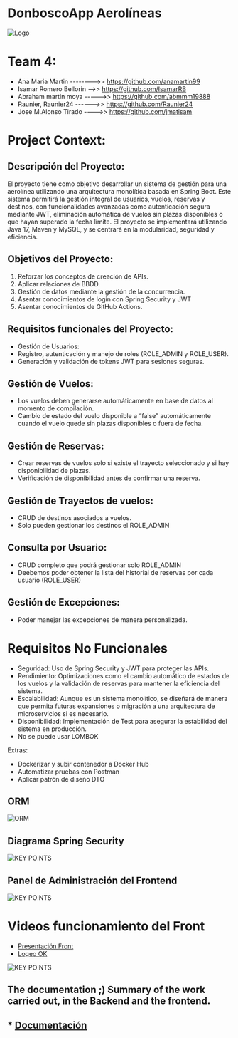 # DonboscoApp Aerolíneas

![Logo](https://github.com/Raunier24/DonboscoApp/blob/feature/flight/src/main/resources/Logo_F5_d_bosco_airlines.jpg)
# Team 4:
* Ana Maria Martin -------->> https://github.com/anamartin99
* Isamar Romero Bellorin -->> https://github.com/IsamarRB
* Abraham martin moya ----->> https://github.com/abmmm19888
* Raunier, Raunier24 ------>> https://github.com/Raunier24
* Jose M.Alonso Tirado ---->> https://github.com/jmatisam

# Project Context: 

## Descripción del Proyecto:

El proyecto tiene como objetivo desarrollar un sistema de gestión para una aerolínea utilizando una arquitectura monolítica basada en Spring Boot. Este sistema permitirá la gestión integral de usuarios, vuelos, reservas y destinos, con funcionalidades avanzadas como autenticación segura mediante JWT, eliminación automática de vuelos sin plazas disponibles o que hayan superado la fecha límite. El proyecto se implementará utilizando Java 17, Maven y MySQL, y se centrará en la modularidad, seguridad y eficiencia.


##  Objetivos del Proyecto:
1. Reforzar los conceptos de creación de APIs.
2. Aplicar relaciones de BBDD.
3. Gestión de datos mediante la gestión de la concurrencia.
4. Asentar conocimientos de login con Spring Security y JWT
5. Asentar conocimientos de GitHub Actions.

##  Requisitos funcionales del Proyecto:
* Gestión de Usuarios:
* Registro, autenticación y manejo de roles (ROLE_ADMIN y ROLE_USER).
* Generación y validación de tokens JWT para sesiones seguras.

##  Gestión de Vuelos:
* Los vuelos deben generarse automáticamente en base de datos al momento de compilación.
* Cambio de estado del vuelo disponible a “false” automáticamente cuando el vuelo quede sin plazas disponibles o fuera de fecha.

##  Gestión de Reservas:
* Crear reservas de vuelos solo si existe el trayecto seleccionado y si hay disponibilidad de plazas.
* Verificación de disponibilidad antes de confirmar una reserva.

## Gestión de Trayectos de vuelos:
* CRUD de destinos asociados a vuelos.
* Solo pueden gestionar los destinos el ROLE_ADMIN

## Consulta por Usuario:

* CRUD completo que podrá gestionar solo ROLE_ADMIN
* Deebemos poder obtener la lista del historial de reservas por cada usuario (ROLE_USER)

## Gestión de Excepciones:
* Poder manejar las excepciones de manera personalizada.

#  Requisitos No Funcionales

* Seguridad: Uso de Spring Security y JWT para proteger las APIs.
* Rendimiento: Optimizaciones como el cambio automático de estados de los  vuelos y la validación de reservas para mantener la eficiencia del sistema.
* Escalabilidad: Aunque es un sistema monolítico, se diseñará de manera que permita futuras expansiones o migración a una arquitectura de microservicios si es necesario.
* Disponibilidad: Implementación de Test para asegurar la estabilidad del sistema en producción.
* No se puede usar LOMBOK

Extras:
* Dockerizar y subir contenedor a Docker Hub
* Automatizar pruebas con Postman
* Aplicar patrón de diseño DTO
 
## ORM
![ORM](https://github.com/Raunier24/DonboscoApp/blob/feature/flight/src/main/resources/orm.jpg)
## Diagrama Spring Security
![KEY POINTS]([src\main\resources\11.jpg](https://github.com/Raunier24/DonboscoApp/blob/feature/flight/src/main/resources/11.jpg))


## Panel de Administración del Frontend
![KEY POINTS]()

# Videos funcionamiento del Front
* [Presentación Front]()
* [Logeo OK]()

![KEY POINTS]()
## The documentation ;) Summary of the work carried out, in the Backend and the frontend.
## * [Documentación](https://www.canva.com/design/DAGRRwTYhYo/pbsLMFyFdP_47cmAtT1z3Q/view?utm_content=DAGRRwTYhYo&utm_campaign=designshare&utm_medium=link&utm_source=editor)
